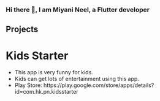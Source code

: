 ### Hi there 👋, I am Miyani Neel, a Flutter developer

## Projects

<H1> Kids Starter </H1>
<ul>
  <li>This app is very funny for kids.</li>
  <li>Kids can get lots of entertainment using this app.</li>
  <li>Play Store: <a>https://play.google.com/store/apps/details?id=com.hk.pn.kidsstarter</a></li>
</ul>
